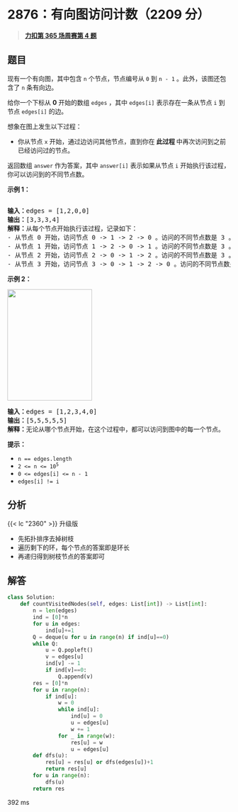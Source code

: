 # 2876：有向图访问计数（2209 分）


> <u>**[力扣第 365 场周赛第 4 题](https://leetcode.cn/problems/count-visited-nodes-in-a-directed-graph/)**</u>

## 题目

<p>现有一个有向图，其中包含 <code>n</code> 个节点，节点编号从 <code>0</code> 到 <code>n - 1</code> 。此外，该图还包含了 <code>n</code> 条有向边。</p>

<p>给你一个下标从 <strong>0</strong> 开始的数组 <code>edges</code> ，其中 <code>edges[i]</code> 表示存在一条从节点 <code>i</code> 到节点 <code>edges[i]</code> 的边。</p>

<p>想象在图上发生以下过程：</p>

<ul>
<li>你从节点 <code>x</code> 开始，通过边访问其他节点，直到你在<strong> 此过程 </strong>中再次访问到之前已经访问过的节点。</li>
</ul>

<p>返回数组 <code>answer</code> 作为答案，其中 <code>answer[i]</code> 表示如果从节点 <code>i</code> 开始执行该过程，你可以访问到的不同节点数。</p>



<p><strong class="example">示例 1：</strong></p>
<img alt="" src="https://assets.leetcode.com/uploads/2023/08/31/graaphdrawio-1.png" />
<pre>
<strong>输入：</strong>edges = [1,2,0,0]
<strong>输出：</strong>[3,3,3,4]
<strong>解释：</strong>从每个节点开始执行该过程，记录如下：
- 从节点 0 开始，访问节点 0 -&gt; 1 -&gt; 2 -&gt; 0 。访问的不同节点数是 3 。
- 从节点 1 开始，访问节点 1 -&gt; 2 -&gt; 0 -&gt; 1 。访问的不同节点数是 3 。
- 从节点 2 开始，访问节点 2 -&gt; 0 -&gt; 1 -&gt; 2 。访问的不同节点数是 3 。
- 从节点 3 开始，访问节点 3 -&gt; 0 -&gt; 1 -&gt; 2 -&gt; 0 。访问的不同节点数是 4 。
</pre>

<p><strong class="example">示例 2：</strong></p>
<img alt="" src="https://assets.leetcode.com/uploads/2023/08/31/graaph2drawio.png" style="width: 191px; height: 251px;" />
<pre>
<strong>输入：</strong>edges = [1,2,3,4,0]
<strong>输出：</strong>[5,5,5,5,5]
<strong>解释：</strong>无论从哪个节点开始，在这个过程中，都可以访问到图中的每一个节点。
</pre>



<p><strong>提示：</strong></p>

<ul>
<li><code>n == edges.length</code></li>
<li><code>2 &lt;= n &lt;= 10<sup>5</sup></code></li>
<li><code>0 &lt;= edges[i] &lt;= n - 1</code></li>
<li><code>edges[i] != i</code></li>
</ul>




## 分析


  {{< lc "2360" >}} 升级版
  - 先拓扑排序去掉树枝
  - 遍历剩下的环，每个节点的答案即是环长
  - 再递归得到树枝节点的答案即可

## 解答

```python
class Solution:
    def countVisitedNodes(self, edges: List[int]) -> List[int]:
        n = len(edges)
        ind = [0]*n
        for u in edges:
            ind[u]+=1
        Q = deque(u for u in range(n) if ind[u]==0)
        while Q:
            u = Q.popleft()
            v = edges[u]
            ind[v] -= 1
            if ind[v]==0:
                Q.append(v)
        res = [0]*n
        for u in range(n):
            if ind[u]:
                w = 0
                while ind[u]:
                    ind[u] = 0
                    u = edges[u]
                    w += 1
                for _ in range(w):
                    res[u] = w
                    u = edges[u]
        def dfs(u):
            res[u] = res[u] or dfs(edges[u])+1
            return res[u]
        for u in range(n):
            dfs(u)
        return res
```
392 ms





